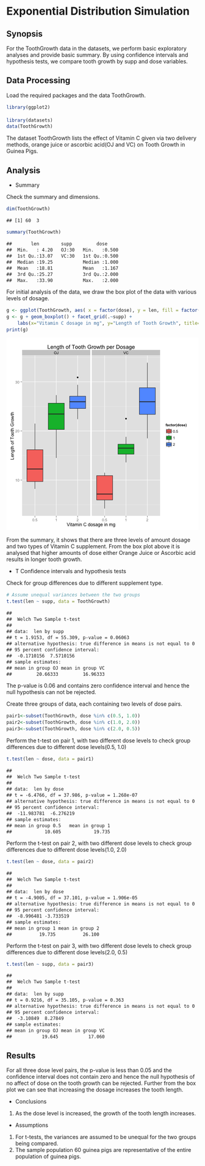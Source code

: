Exponential Distribution Simulation
===================================

## Synopsis

For the ToothGrowth data in the datasets, we perform basic exploratory analyses and provide basic summary. By using confidence intervals and hypothesis tests, we compare tooth growth by supp and dose variables.

## Data Processing

Load the required packages and the data ToothGrowth. 

```r
library(ggplot2)

library(datasets)
data(ToothGrowth)
```

The dataset ToothGrowth lists the effect of Vitamin C given via two delivery methods, orange juice or ascorbic acid(OJ and VC) on Tooth Growth in Guinea Pigs.

## Analysis

* Summary

Check the summary and dimensions.

```r
dim(ToothGrowth)
```

```
## [1] 60  3
```

```r
summary(ToothGrowth)
```

```
##       len        supp         dose      
##  Min.   : 4.20   OJ:30   Min.   :0.500  
##  1st Qu.:13.07   VC:30   1st Qu.:0.500  
##  Median :19.25           Median :1.000  
##  Mean   :18.81           Mean   :1.167  
##  3rd Qu.:25.27           3rd Qu.:2.000  
##  Max.   :33.90           Max.   :2.000
```

For initial analysis of the data, we draw the box plot of the data with various levels of dosage.


```r
g <- ggplot(ToothGrowth, aes( x = factor(dose), y = len, fill = factor(dose)))
g <- g + geom_boxplot() + facet_grid(.~supp) +
    labs(x="Vitamin C dosage in mg", y="Length of Tooth Growth", title="Length of Tooth Growth per Dosage") 
print(g)
```

![plot of chunk unnamed-chunk-3](figure/unnamed-chunk-3-1.png) 

From the summary, it shows that there are three levels of amount dosage and two types of Vitamin C supplement. From the box plot above it is analysed that higher amounts of dose either Orange Juice or Ascorbic acid results in longer tooth growth.

* T Confidence intervals and hypothesis tests

Check for group differences due to different supplement type.

```r
# Assume unequal variances between the two groups
t.test(len ~ supp, data = ToothGrowth)
```

```
## 
## 	Welch Two Sample t-test
## 
## data:  len by supp
## t = 1.9153, df = 55.309, p-value = 0.06063
## alternative hypothesis: true difference in means is not equal to 0
## 95 percent confidence interval:
##  -0.1710156  7.5710156
## sample estimates:
## mean in group OJ mean in group VC 
##         20.66333         16.96333
```

The p-value is 0.06 and contains zero confidence interval and hence the null hypothesis can not be rejected.

Create three groups of data, each containing two levels of dose pairs.

```r
pair1<-subset(ToothGrowth, dose %in% c(0.5, 1.0))
pair2<-subset(ToothGrowth, dose %in% c(1.0, 2.0))
pair3<-subset(ToothGrowth, dose %in% c(2.0, 0.5))
```

Perform the t-test on pair 1, with two different dose levels to check group differences due to different dose levels(0.5, 1.0)

```r
t.test(len ~ dose, data = pair1)
```

```
## 
## 	Welch Two Sample t-test
## 
## data:  len by dose
## t = -6.4766, df = 37.986, p-value = 1.268e-07
## alternative hypothesis: true difference in means is not equal to 0
## 95 percent confidence interval:
##  -11.983781  -6.276219
## sample estimates:
## mean in group 0.5   mean in group 1 
##            10.605            19.735
```

Perform the t-test on pair 2, with two different dose levels to check group differences due to different dose levels(1.0, 2.0)

```r
t.test(len ~ dose, data = pair2)
```

```
## 
## 	Welch Two Sample t-test
## 
## data:  len by dose
## t = -4.9005, df = 37.101, p-value = 1.906e-05
## alternative hypothesis: true difference in means is not equal to 0
## 95 percent confidence interval:
##  -8.996481 -3.733519
## sample estimates:
## mean in group 1 mean in group 2 
##          19.735          26.100
```

Perform the t-test on pair 3, with two different dose levels to check group differences due to different dose levels(2.0, 0.5)

```r
t.test(len ~ supp, data = pair3)
```

```
## 
## 	Welch Two Sample t-test
## 
## data:  len by supp
## t = 0.9216, df = 35.105, p-value = 0.363
## alternative hypothesis: true difference in means is not equal to 0
## 95 percent confidence interval:
##  -3.10849  8.27849
## sample estimates:
## mean in group OJ mean in group VC 
##           19.645           17.060
```

## Results

For all three dose level pairs, the p-value is less than 0.05 and the confidence interval does not contain zero and hence the null hypothesis of no affect of dose on the tooth growth can be rejected. Further from the box plot we can see that increasing the dosage increases the tooth length.

* Conclusions
1. As the dose level is increased, the growth of the tooth length increases.

* Assumptions
1. For t-tests, the variances are assumed to be unequal for the two groups being compared.
2. The sample population 60 guinea pigs are representative of the entire population of guinea pigs.

